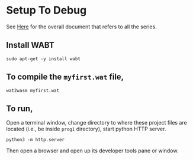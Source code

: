 # Setup To Debug

See [Here](https://github.com/elicorrales/learning-rust-n-wasm-tutorials/blob/main/README.md) for the overall document that refers to all the series.  
## Install WABT  
```
sudo apt-get -y install wabt
```  
  

## To compile the ```myfirst.wat``` file,  
```
wat2wasm myfirst.wat
```
  
## To run,  
Open a terminal window, change directory to where these project files are located (i.e., be inside ```prog1``` directory), start python HTTP server.
```
python3 -m http.server
```
  
Then open a browser and open up its developer tools pane or window.

